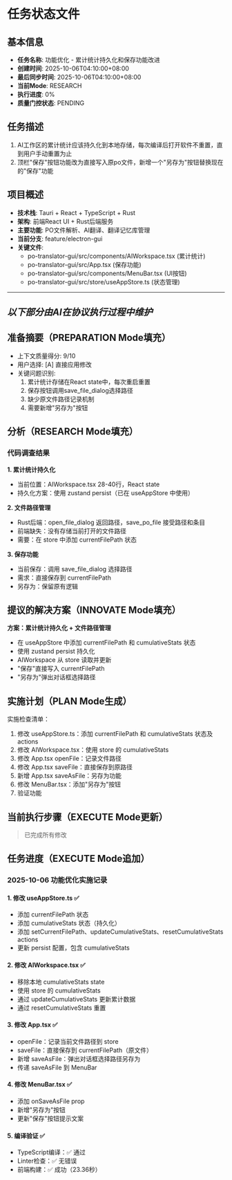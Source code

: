 # 任务状态文件

## 基本信息
- **任务名称**: 功能优化 - 累计统计持久化和保存功能改进
- **创建时间**: 2025-10-06T04:10:00+08:00
- **最后同步时间**: 2025-10-06T04:10:00+08:00
- **当前Mode**: RESEARCH
- **执行进度**: 0%
- **质量门控状态**: PENDING

## 任务描述
1. AI工作区的累计统计应该持久化到本地存储，每次编译后打开软件不重置，直到用户手动重置为止
2. 顶栏"保存"按钮功能改为直接写入原po文件，新增一个"另存为"按钮替换现在的"保存"功能

## 项目概述
- **技术栈**: Tauri + React + TypeScript + Rust
- **架构**: 前端React UI + Rust后端服务
- **主要功能**: PO文件解析、AI翻译、翻译记忆库管理
- **当前分支**: feature/electron-gui
- **关键文件**: 
  - po-translator-gui/src/components/AIWorkspace.tsx (累计统计)
  - po-translator-gui/src/App.tsx (保存功能)
  - po-translator-gui/src/components/MenuBar.tsx (UI按钮)
  - po-translator-gui/src/store/useAppStore.ts (状态管理)

---
*以下部分由AI在协议执行过程中维护*
---

## 准备摘要（PREPARATION Mode填充）
- 上下文质量得分: 9/10
- 用户选择: [A] 直接应用修改
- 关键问题识别:
  1. 累计统计存储在React state中，每次重启重置
  2. 保存按钮调用save_file_dialog选择路径
  3. 缺少原文件路径记录机制
  4. 需要新增"另存为"按钮

## 分析（RESEARCH Mode填充）

### 代码调查结果

**1. 累计统计持久化**
- 当前位置：AIWorkspace.tsx 28-40行，React state
- 持久化方案：使用 zustand persist（已在 useAppStore 中使用）

**2. 文件路径管理**
- Rust后端：open_file_dialog 返回路径，save_po_file 接受路径和条目
- 前端缺失：没有存储当前打开的文件路径
- 需要：在 store 中添加 currentFilePath 状态

**3. 保存功能**  
- 当前保存：调用 save_file_dialog 选择路径
- 需求：直接保存到 currentFilePath
- 另存为：保留原有逻辑

## 提议的解决方案（INNOVATE Mode填充）

**方案：累计统计持久化 + 文件路径管理**
- 在 useAppStore 中添加 currentFilePath 和 cumulativeStats 状态
- 使用 zustand persist 持久化
- AIWorkspace 从 store 读取并更新
- "保存"直接写入 currentFilePath
- "另存为"弹出对话框选择路径

## 实施计划（PLAN Mode生成）

实施检查清单：
1. 修改 useAppStore.ts：添加 currentFilePath 和 cumulativeStats 状态及actions
2. 修改 AIWorkspace.tsx：使用 store 的 cumulativeStats
3. 修改 App.tsx openFile：记录文件路径
4. 修改 App.tsx saveFile：直接保存到原路径
5. 新增 App.tsx saveAsFile：另存为功能
6. 修改 MenuBar.tsx：添加"另存为"按钮
7. 验证功能

## 当前执行步骤（EXECUTE Mode更新）
> 已完成所有修改

## 任务进度（EXECUTE Mode追加）

### 2025-10-06 功能优化实施记录

#### 1. 修改 useAppStore.ts ✅
- 添加 currentFilePath 状态
- 添加 cumulativeStats 状态（持久化）
- 添加 setCurrentFilePath、updateCumulativeStats、resetCumulativeStats actions
- 更新 persist 配置，包含 cumulativeStats

#### 2. 修改 AIWorkspace.tsx ✅
- 移除本地 cumulativeStats state
- 使用 store 的 cumulativeStats
- 通过 updateCumulativeStats 更新累计数据
- 通过 resetCumulativeStats 重置

#### 3. 修改 App.tsx ✅
- openFile：记录当前文件路径到 store
- saveFile：直接保存到 currentFilePath（原文件）
- 新增 saveAsFile：弹出对话框选择路径另存为
- 传递 saveAsFile 到 MenuBar

#### 4. 修改 MenuBar.tsx ✅
- 添加 onSaveAsFile prop
- 新增"另存为"按钮
- 更新"保存"按钮提示文案

#### 5. 编译验证 ✅
- TypeScript编译：✅ 通过
- Linter检查：✅ 无错误
- 前端构建：✅ 成功（23.36秒）



